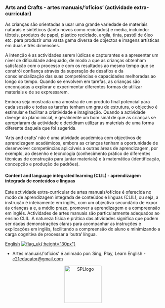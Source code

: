 ### Arts and Crafts - artes manuais/’ofícios’ (actividade extra-curricular)

As crianças são orientadas a usar uma grande variedade de materiais naturais e sintéticos (tanto novos como reciclados) e media, incluindo: têxteis, produtos de papel, plástico reciclado, argila, tinta, pastél de óleo etc. para produzir uma vasta gama diversa de objectos e imagens artísticas em duas e três dimensões.  

A intenção é as actividades serem lúdicas e capturantes e a apresentar um nível de dificuldade adequado, de modo a que as crianças obtenham satisfação com o processo e com os resultados ao mesmo tempo que se constrói confiança através da superação de desafios e da consciencialização das suas competências e capacidades melhoradas ao longo do tempo. Quando se envolvem em tarefas, as crianças são encorajadas a explorar e experimentar diferentes formas de utilizar materiais e de se expressarem.  

Embora seja mostrada uma amostra de um produto final potencial para cada sessão e todas as tarefas tenham um grau de estrutura, o objectivo é estimular e facilitar a criatividade e imaginação. Quando a actividade diverge do plano inicial, é geralmente um bom sinal de que as crianças se apropriaram da actividade e decidiram utilizar as materiais de uma forma diferente daquela que foi sugerida.   

‘Arts and crafts’ não é uma atividade académica com objectivos de aprendizagem académicos, embora as crianças tenham a oportunidade de desenvolver competências aplicáveis a outras áreas de aprendizagem, por exemplo, ao desenho e tecnologia (conhecimento prático de diferentes técnicas de construção para juntar materiais) e à matemática (identificação, concepção e produção de padrões).   

#### Content and language integrated learning (CLIL) - aprendizagem integrada de conteúdos e línguas

Este actividade extra-curricular de artes manuais/ofícios é oferecida no modo de aprendizagem integrada de conteúdos e línguas (CLIL), ou seja, a instrução é inteiramente em inglês, com um objectivo secundário de expor às crianças a e, a médio prazo, promover a aprendizagem e a compreensão em inglês. Actividades de artes manuais são particularmente adequados ao ensino CLIL. A natureza física e prática das atividades significa que podem ser dadas demonstrações claras para acompanhar as instruções e explicações em inglês, facilitando a compreensão do aluno e minimizando a carga cognitiva de processar a ‘outra’ língua.   

[English](https://tangerina-pt.github.io/English/Arts_and_Crafts_en) [![flag_uk](https://1blockatatime.github.io/English/images2/flag_uk.png){:height="30px"}](https://tangerina-pt.github.io/English/Arts_and_Crafts_en)    
* Artes manuais/'ofícios' é animado por: Sing, Play, Learn English - c21educator@gmail.com  
<p align="center">
<img width="120" src="https://1blockatatime.github.io/English/images2/spl_logo.png" alt="SPLlogo">
</p>  
